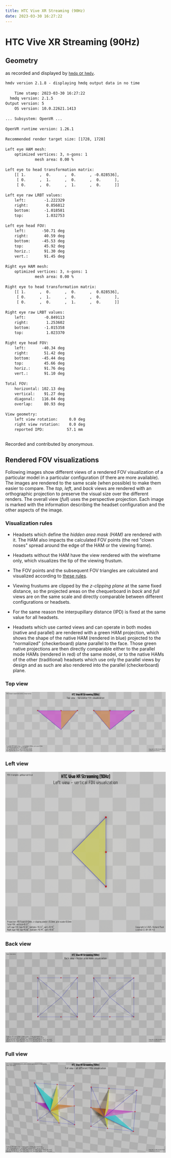 ```yaml
---
title: HTC Vive XR Streaming (90Hz)
date: 2023-03-30 16:27:22
---
```

# HTC Vive XR Streaming (90Hz)

## Geometry

as recorded and displayed by [`hmdq` or `hmdv`](https://github.com/risa2000/hmdq).
```
hmdv version 2.1.8 - displaying hmdq output data in no time

    Time stamp: 2023-03-30 16:27:22
  hmdq version: 2.1.5
Output version: 5
    OS version: 10.0.22621.1413

... Subsystem: OpenVR ...

OpenVR runtime version: 1.26.1

Recommended render target size: [1728, 1728]

Left eye HAM mesh:
    optimized vertices: 3, n-gons: 1
             mesh area: 0.00 %

Left eye to head transformation matrix:
    [[ 1.      ,  0.      ,  0.      , -0.028536],
     [ 0.      ,  1.      ,  0.      ,  0.      ],
     [ 0.      ,  0.      ,  1.      ,  0.      ]]

Left eye raw LRBT values:
    left:        -1.222329
    right:        0.856812
    bottom:      -1.018581
    top:          1.032753

Left eye head FOV:
    left:       -50.71 deg
    right:       40.59 deg
    bottom:     -45.53 deg
    top:         45.92 deg
    horiz.:      91.30 deg
    vert.:       91.45 deg

Right eye HAM mesh:
    optimized vertices: 3, n-gons: 1
             mesh area: 0.00 %

Right eye to head transformation matrix:
    [[ 1.      ,  0.      ,  0.      ,  0.028536],
     [ 0.      ,  1.      ,  0.      ,  0.      ],
     [ 0.      ,  0.      ,  1.      ,  0.      ]]

Right eye raw LRBT values:
    left:        -0.849113
    right:        1.253602
    bottom:      -1.015358
    top:          1.023370

Right eye head FOV:
    left:       -40.34 deg
    right:       51.42 deg
    bottom:     -45.44 deg
    top:         45.66 deg
    horiz.:      91.76 deg
    vert.:       91.10 deg

Total FOV:
    horizontal: 102.13 deg
    vertical:    91.27 deg
    diagonal:   116.04 deg
    overlap:     80.93 deg

View geometry:
    left view rotation:     0.0 deg
    right view rotation:    0.0 deg
    reported IPD:          57.1 mm


```
Recorded and contributed by _anonymous_.

## Rendered FOV visualizations

Following images show different views of a rendered FOV visualization of a
particular model in a particular configuration (if there are more available).
The images are rendered to the same scale (when possible) to make them easier
to compare. The _top_, _left_, and _back_ views are rendered with an
orthographic projection to preserve the visual size over the different renders.
The overall view (_full_) uses the perspective projection. Each image is marked
with the information describing the headset configuration and the other aspects
of the image.

### Visualization rules

* Headsets which define the _hidden area mask (HAM)_ are rendered with it. The
  HAM also impacts the calculated FOV points (the red "clown noses" spread
  around the edge of the HAM or the viewing frame).

* Headsets without the HAM have the view rendered with the wireframe only, which
  visualizes the tip of the viewing frustum.

* The FOV points and the subsequent FOV triangles are calculated and visualized
  according to [these
  rules](https://risa2000.github.io/vrdocs/docs/hmd_fov_calculation).

* Viewing frustums are clipped by the _z-clipping plane_ at the same fixed
  distance, so the projected areas on the chequerboard in _back_ and _full_
  views are on the same scale and directly comparable between different
  configurations or headsets.

* For the same reason the interpupillary distance (IPD) is fixed at the same
  value for all headsets.

* Headsets which use canted views and can operate in both modes (native and
  parallel) are rendered with a green HAM projection, which shows the shape of
  the native HAM (rendered in blue) projected to the "normalized"
  (checkerboard) plane parallel to the face. Those green native projections are
  then directly comparable either to the parallel mode HAMs (rendered in red)
  of the same model, or to the native HAMs of the other (traditional) headsets
  which use only the parallel views by design and as such are also rendered
  into the parallel (checkerboard) plane.

### Top view
[![HTC Vive XR Streaming (90Hz) - top view](../images/ViveXRStreaming_Native_R90_top.dmx.png)](../images/ViveXRStreaming_Native_R90_top.dmx.png)

### Left view
[![HTC Vive XR Streaming (90Hz) - left view](../images/ViveXRStreaming_Native_R90_left.dmx.png)](../images/ViveXRStreaming_Native_R90_left.dmx.png)

### Back view
[![HTC Vive XR Streaming (90Hz) - back view](../images/ViveXRStreaming_Native_R90_back.dmx.png)](../images/ViveXRStreaming_Native_R90_back.dmx.png)

### Full view
[![HTC Vive XR Streaming (90Hz) - full view](../images/ViveXRStreaming_Native_R90_over.dmx.png)](../images/ViveXRStreaming_Native_R90_over.dmx.png)

